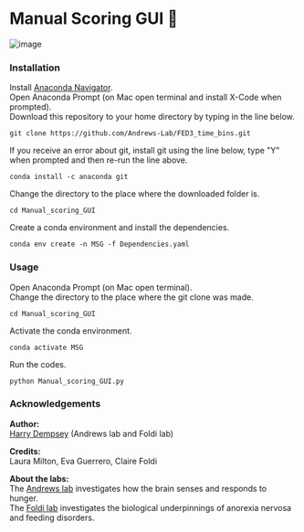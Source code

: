# Manual Scoring GUI 🐁

![image](https://user-images.githubusercontent.com/101311642/209243046-15bcf24b-2576-4365-8d96-a5a9ae336b62.png)

### Installation

Install [Anaconda Navigator](https://www.anaconda.com/products/distribution). <br>
Open Anaconda Prompt (on Mac open terminal and install X-Code when prompted). <br>
Download this repository to your home directory by typing in the line below.
```
git clone https://github.com/Andrews-Lab/FED3_time_bins.git
```
If you receive an error about git, install git using the line below, type "Y" when prompted and then re-run the line above.
```
conda install -c anaconda git
```
Change the directory to the place where the downloaded folder is. <br>
```
cd Manual_scoring_GUI
```

Create a conda environment and install the dependencies.
```
conda env create -n MSG -f Dependencies.yaml
```

### Usage
Open Anaconda Prompt (on Mac open terminal). <br>
Change the directory to the place where the git clone was made.
```
cd Manual_scoring_GUI
```

Activate the conda environment.
```
conda activate MSG
```

Run the codes.
```
python Manual_scoring_GUI.py
```

### Acknowledgements

__Author:__ <br>
[Harry Dempsey](https://github.com/H-Dempsey) (Andrews lab and Foldi lab) <br>

__Credits:__ <br>
Laura Milton, Eva Guerrero, Claire Foldi <br>

__About the labs:__ <br>
The [Andrews lab](https://www.monash.edu/discovery-institute/andrews-lab) investigates how the brain senses and responds to hunger. <br>
The [Foldi lab](https://www.monash.edu/discovery-institute/foldi-lab) investigates the biological underpinnings of anorexia nervosa and feeding disorders. <br>
